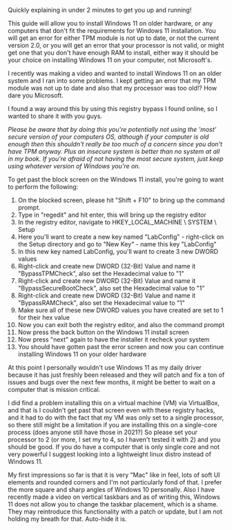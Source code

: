 Quickly explaining in under 2 minutes to get you up and running! 

This guide will allow you to install Windows 11 on older hardware, or any computers that don't fit the requirements for Windows 11 installation. You will get an error for either TPM module is not up to date, or not the current version 2.0, or you will get an error that your processor is not valid, or might get one that you don't have enough RAM to install, either way it should be your choice on installing Windows 11 on your computer, not Microsoft's. 

I recently was making a video and wanted to install Windows 11 on an older system and I ran into some problems. I kept getting an error that my TPM module was not up to date and also that my processor was too old!? How dare you Microsoft. 

I found a way around this by using this registry bypass I found online, so I wanted to share it with you guys. 

*Please be aware that by doing this you're potentially not using the 'most' secure version of your computers OS, although if your computer is old enough then this shouldn't really be too much of a concern since you don't have TPM anyway. Plus an insecure system is better than no system at all in my book. If you're afraid of not having the most secure system, just keep using whatever version of Windows you're on.*

To get past the block screen on the Windows 11 install, you're going to want to perform the following: 

1. On the blocked screen, please hit "Shift + F10" to bring up the command prompt. 
2. Type in "regedit" and hit enter, this will bring up the registry editor
3. In the registry editor, navigate to HKEY_LOCAL_MACHINE \ SYSTEM \ Setup
4. Here you'll want to create a new key named "LabConfig" - right-click on the Setup directory and go to "New Key" - name this key "LabConfig"
5. In this new key named LabConfig, you'll want to create 3 new DWORD values
6. Right-click and create new DWORD (32-Bit) Value and name it "BypassTPMCheck", also set the Hexadecimal value to "1"
7. Right-click and create new DWORD (32-Bit) Value and name it "BypassSecureBootCheck", also set the Hexadecimal value to "1"
8. Right-click and create new DWORD (32-Bit) Value and name it "BypassRAMCheck", also set the Hexadecimal value to "1"
9. Make sure all of these new DWORD values you have created are set to 1 for their hex value
10. Now you can exit both the registry editor, and also the command prompt
11. Now press the back button on the Windows 11 install screen
12. Now press "next" again to have the installer it recheck your system
13. You should have gotten past the error screen and now you can continue installing Windows 11 on your older hardware 

At this point I personally wouldn't use Windows 11 as my daily driver because it has just freshly been released and they will patch and fix a ton of issues and bugs over the next few months, it might be better to wait on a computer that is mission critical. 

I did find a problem installing this on a virtual machine (VM) via VirtualBox, and that is I couldn't get past that screen even with these registry hacks, and it had to do with the fact that my VM was only set to a single processor, so there still might be a limitation if you are installing this on a single-core process (does anyone still have those in 2021?) So please set your processor to 2 (or more, I set my to 4, so I haven't tested it with 2) and you should be good. If you do have a computer that is only single core and not very powerful I suggest looking into a lightweight linux distro instead of Windows 11. 

My first impressions so far is that it is very "Mac" like in feel, lots of soft UI elements and rounded corners and I'm not particularly fond of that. I prefer the more square and sharp angles of Windows 10 personally. Also I have recently made a video on vertical taskbars and as of writing this, Windows 11 does not allow you to change the taskbar placement, which is a shame. They may reintroduce this functionality with a patch or update, but I am not holding my breath for that. Auto-hide it is. 

